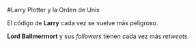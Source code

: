 ﻿#Larry Plotter y la Orden de Unix

El código de **Larry** cada vez se vuelve más peligroso.

**Lord Ballmermort** y sus *followers* tienen cada vez más *retweets*.